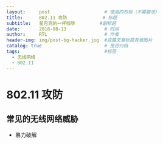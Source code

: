 ```yaml
---
layout:     post                    # 使用的布局（不需要改）
title:      802.11 攻防             # 标题
subtitle:   星巴克的一杯咖啡         #副标题
date:       2018-08-13              # 时间
author:     RTL                     # 作者
header-img: img/post-bg-hacker.jpg  #这篇文章标题背景图片
catalog: true                       # 是否归档
tags:                               #标签
  - 无线网络
  - 802.11
---
```


# 802.11 攻防

## 常见的无线网络威胁

- 暴力破解